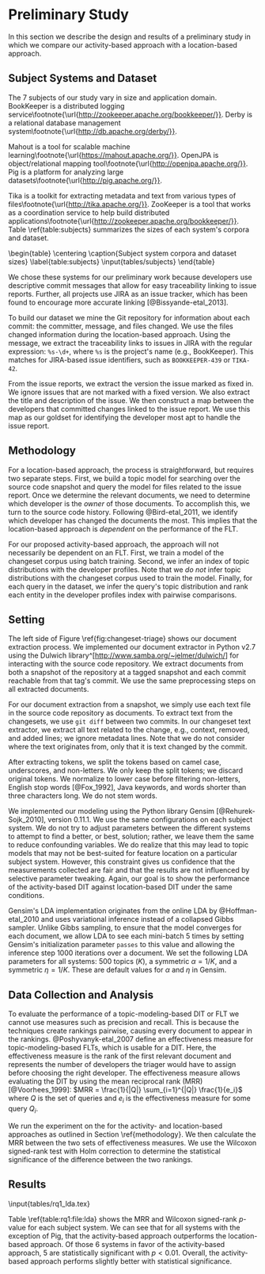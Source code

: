 # Preliminary Study

In this section we describe the design and results of a preliminary study in
which we compare our activity-based approach with a location-based approach.

## Subject Systems and Dataset

The 7 subjects of our study vary in size and application domain.
BookKeeper is a distributed logging service\footnote{\url{http://zookeeper.apache.org/bookkeeper/}}.
Derby is a relational database management system\footnote{\url{http://db.apache.org/derby/}}.
<!--Lucene is an information retrieval
library\footnote{\url{http://lucene.apache.org/core/}}.-->
Mahout is a tool for scalable machine learning\footnote{\url{https://mahout.apache.org/}}.
OpenJPA is object/relational mapping tool\footnote{\url{http://openjpa.apache.org/}}.
Pig is a platform for analyzing large datasets\footnote{\url{http://pig.apache.org/}}.
<!--Solr is a search
platform\footnote{\url{http://lucene.apache.org/solr/}}.-->
Tika is a toolkit for extracting metadata and text from various types of files\footnote{\url{http://tika.apache.org/}}.
ZooKeeper is a tool that works as a coordination service to help build distributed applications\footnote{\url{http://zookeeper.apache.org/bookkeeper/}}.
Table \ref{table:subjects} summarizes the sizes of each system's corpora and
dataset.

\begin{table}
\centering
\caption{Subject system corpora and dataset sizes}
\label{table:subjects}
\input{tables/subjects}
\end{table}

We chose these systems for our preliminary work because developers use
descriptive commit messages that allow for easy traceability linking to issue
reports. Further, all projects use JIRA as an issue tracker, which has been
found to encourage more accurate linking [@Bissyande-etal_2013].

To build our dataset we mine the Git repository for information about each
commit: the committer, message, and files changed. We use the files changed
information during the location-based approach. Using the message, we extract
the traceability links to issues in JIRA with the regular expression: `%s-\d+`,
where `%s` is the project's name (e.g., BookKeeper). This matches for
JIRA-based issue identifiers, such as `BOOKKEEPER-439` or `TIKA-42`.

From the issue reports, we extract the version the issue marked as fixed in. We
ignore issues that are not marked with a fixed version. We also extract the
title and description of the issue. We then construct a map between the
developers that committed changes linked to the issue report. We use this map
as our goldset for identifying the developer most apt to handle the issue
report.

## Methodology

For a location-based approach, the process is straightforward, but requires two
separate steps. First, we build a topic model for searching over the source
code snapshot and query the model for files related to the issue report. Once
we determine the relevant documents, we need to determine which developer is
the *owner* of those documents. To accomplish this, we turn to the source code
history. Following @Bird-etal_2011, we identify which developer has changed the
documents the most. This implies that the location-based approach is
*dependent* on the performance of the FLT.

For our proposed activity-based approach, the approach will not necessarily be
dependent on an FLT. First, we train a model of the changeset corpus using
batch training.  Second, we infer an index of topic distributions with the
developer profiles.  Note that we *do not* infer topic distributions with the
changeset corpus used to train the model. Finally, for each query in the
dataset, we infer the query's topic distribution and rank each entity in the
developer profiles index with pairwise comparisons.

## Setting

The left side of Figure \ref{fig:changeset-triage} shows our document
extraction process. We implemented our document extractor in Python v2.7 using
the Dulwich library^[<http://www.samba.org/~jelmer/dulwich/>] for interacting
with the source code repository. We extract documents from both a snapshot of
the repository at a tagged snapshot and each commit reachable from that tag's
commit. We use the same preprocessing steps on all extracted documents.

For our document extraction from a snapshot, we simply use each text file in
the source code repository as documents. To extract text from the changesets,
we use `git diff` between two commits. In our changeset text extractor, we
extract all text related to the change, e.g., context, removed, and added
lines; we ignore metadata lines. Note that we do not consider where the text
originates from, only that it is text changed by the commit.

After extracting tokens, we split the tokens based on camel case, underscores,
and non-letters. We only keep the split tokens; we discard original tokens.
We normalize to lower case before filtering non-letters, English stop
words [@Fox_1992], Java keywords, and words shorter than three characters
long. We do not stem words.

We implemented our modeling using the Python library Gensim
[@Rehurek-Sojk_2010], version 0.11.1. We use the same configurations on each
subject system.  We do not try to adjust parameters between the different
systems to attempt to find a better, or best, solution; rather, we leave them
the same to reduce confounding variables.  We do realize that this may lead to
topic models that may not be best-suited for feature location on a particular
subject system. However, this constraint gives us confidence that the
measurements collected are fair and that the results are not influenced by
selective parameter tweaking. Again, our goal is to show the performance of the
activity-based DIT against location-based DIT under the same conditions.

Gensim's LDA implementation originates from the online LDA by @Hoffman-etal_2010 and
uses variational inference instead of a collapsed Gibbs sampler.  Unlike Gibbs
sampling, to ensure that the model converges for each document, we
allow LDA to see each mini-batch $5$ times by setting Gensim's initialization
parameter `passes` to this value and allowing the inference step $1000$
iterations over a document.  We set the following LDA parameters for all
systems: $500$ topics ($K$), a symmetric $\alpha=1/K$, and a symmetric
$\eta=1/K$.  These are default values for $\alpha$ and $\eta$ in Gensim.

## Data Collection and Analysis

To evaluate the performance of a topic-modeling-based DIT or FLT we cannot use
measures such as precision and recall. This is because the techniques create
rankings pairwise, causing every document to appear in the rankings.
@Poshyvanyk-etal_2007 define an effectiveness measure for topic-modeling-based
FLTs, which is usable for a DIT. Here, the effectiveness measure is the rank of
the first relevant document and represents the number of developers the triager
would have to assign before choosing the right developer. The effectiveness
measure allows evaluating the DIT by using the mean reciprocal rank (MRR)
[@Voorhees_1999]: $MRR = \frac{1}{|Q|} \sum_{i=1}^{|Q|} \frac{1}{e_i}$
where $Q$ is the set of queries and $e_i$ is the effectiveness measure for some
query $Q_i$.

We run the experiment on the for the activity- and location-based approaches as
outlined in Section \ref{methodology}. We then calculate the MRR between the
two sets of effectiveness measures. We use the Wilcoxon signed-rank test with
Holm correction to determine the statistical significance of the difference
between the two rankings.

## Results

\input{tables/rq1_lda.tex}

Table \ref{table:rq1:file:lda} shows the MRR and Wilcoxon signed-rank $p$-value
for each subject system. We can see that for all systems with the exception of
Pig, that the activity-based approach outperforms the location-based approach.
Of those 6 systems in favor of the activity-based approach, 5 are statistically
significant with $p < 0.01$. Overall, the activity-based approach performs
slightly better with statistical significance.


<!--
The results of Pig deserve some qualitative discussion. It could be possible
that the quality of the queries differs from other systems. However, the
average issue report in Pig contains 79 words in total. Systems like Tika and
ZooKeeper share that characteristic, respectively with 72 and 79 words on
average. It could be that the developers of Pig have stronger ownership over
files and share a common vocabulary than other systems. However, we cannot
confirm this hypothesis without further experimentation.
-->
